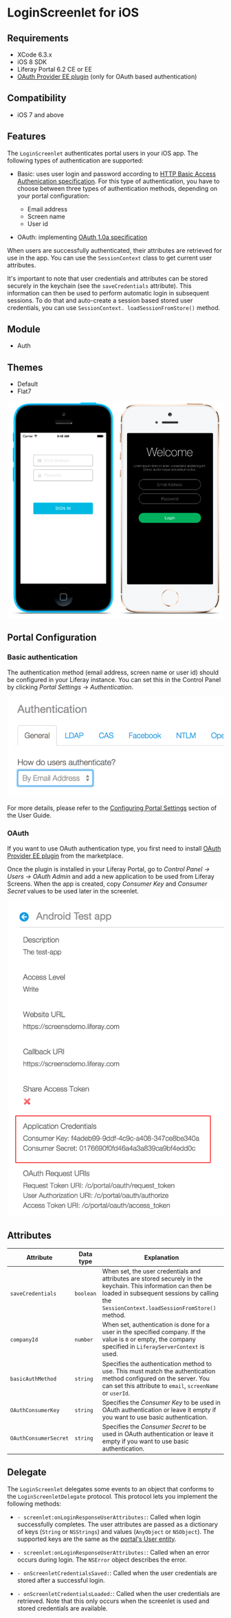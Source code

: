 # LoginScreenlet for iOS [](id=loginscreenlet-for-ios)

## Requirements [](id=requirements)

- XCode 6.3.x
- iOS 8 SDK
- Liferay Portal 6.2 CE or EE
- [OAuth Provider EE plugin](https://www.liferay.com/marketplace/-/mp/application/45261909) (only for OAuth based authentication)

## Compatibility [](id=compatibility)

- iOS 7 and above

## Features [](id=features)

The `LoginScreenlet` authenticates portal users in your iOS app. The following
types of authentication are supported:

- Basic: uses user login and password according to [HTTP Basic Access Authenication specification](http://tools.ietf.org/html/rfc2617). For this type of authentication, you have to choose between three types of authentication methods, depending on your portal configuration:
	- Email address
	- Screen name
	- User id

- OAuth: implementing [OAuth 1.0a specification](http://oauth.net/core/1.0a/)
 
When users are successfully authenticated, their attributes are retrieved for 
use in the app. You can use the `SessionContext` class to get current user 
attributes.

It's important to note that user credentials and attributes can be 
stored securely in the keychain (see the `saveCredentials` attribute).
This information can then be used to perform  automatic login in subsequent sessions. To do that and auto-create a session based stored user credentials, you can use `SessionContext. loadSessionFromStore()` method.

## Module [](id=module)

- Auth

## Themes [](id=themes)

- Default
- Flat7

![The `LoginScreenlet` using the Default and Flat7 themes.](../../images/screens-ios-login.png)

## Portal Configuration [](id=portal-configuration)

### Basic authentication

The authentication method (email address, screen name or user id) should be configured in your Liferay instance. You can 
set this in the Control Panel by clicking *Portal Settings* &rarr; *Authentication*.

![Setting the authentication method in Liferay Portal.](../../images/screens-portal-auth.png)

For more details, please refer to the [Configuring Portal Settings](/portal/-/knowledge_base/6-2/configuring-portal-settings) 
section of the User Guide. 

### OAuth

If you want to use OAuth authentication type, you first need to install [OAuth Provider EE plugin](https://www.liferay.com/marketplace/-/mp/application/45261909) from the marketplace.

Once the plugin is installed in your Liferay Portal, go to *Control Panel &rarr; Users &rarr; OAuth Admin* and add a new application to be used from Liferay Screens.
When the app is created, copy *Consumer Key* and *Consumer Secret* values to be used later in the screenlet.

![Copy the Consumer Key and Consumer Secret from your OAuth app](../../images/screens-portal-oauth.png)

## Attributes [](id=attributes)

| Attribute | Data type | Explanation |
|-----------|-----------|-------------| 
|  `saveCredentials` | `boolean` | When set, the user credentials and attributes are stored securely in the keychain. This information can then be loaded in subsequent sessions by calling the `SessionContext.loadSessionFromStore()` method. |
|  `companyId` | `number` | When set, authentication is done for a user in the specified company. If the value is `0` or empty, the company specified in `LiferayServerContext` is used. |
|  `basicAuthMethod` | `string` | Specifies the authentication method to use. This must match the authentication method configured on the server. You can set this attribute to `email`, `screenName` or `userId`. |
|  `OAuthConsumerKey` | `string` | Specifies the *Consumer Key* to be used in OAuth authentication or leave it empty if you want to use basic authentication. |
|  `OAuthConsumerSecret` | `string` | Specifies the *Consumer Secret* to be used in OAuth authentication or leave it empty if you want to use basic authentication. |

## Delegate [](id=delegate)

The `LoginScreenlet` delegates some events to an object that conforms to the 
`LoginScreenletDelegate` protocol. This protocol lets you implement the 
following methods:

- `- screenlet:onLoginResponseUserAttributes:`: Called when login successfully 
  completes. The user attributes are passed as a dictionary of keys (`String` or 
  `NSStrings`) and values (`AnyObject` or `NSObject`). The supported keys are 
  the same as the [portal's User entity](https://github.com/liferay/liferay-portal/blob/6.2.x/portal-impl/src/com/liferay/portal/service.xml#L2227).

- `- screenlet:onLoginResponseUserAttributes:`: Called when an error occurs 
  during login. The `NSError` object describes the error.

- `- onScreenletCredentialsSaved:`: Called when the user credentials are stored 
  after a successful login.

- `- onScreenletCredentialsLoaded:`: Called when the user credentials are 
  retrieved. Note that this only occurs when the screenlet is used and stored 
  credentials are available.

